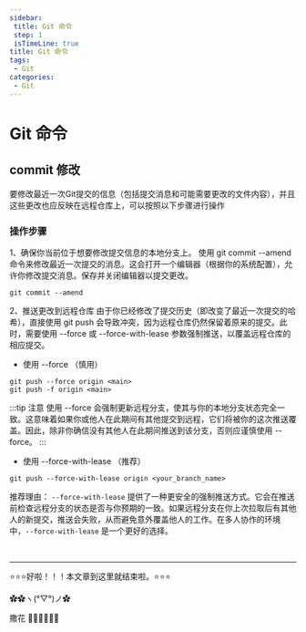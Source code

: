 ```yaml
---
sidebar: 
 title: Git 命令
 step: 1
 isTimeLine: true
title: Git 命令
tags:
 - Git
categories:
 - Git
---
```


# Git 命令


## commit 修改
要修改最近一次Git提交的信息（包括提交消息和可能需要更改的文件内容），并且这些更改也应反映在远程仓库上，可以按照以下步骤进行操作

### 操作步骤

1、确保你当前位于想要修改提交信息的本地分支上。
使用 git commit --amend 命令来修改最近一次提交的消息。这会打开一个编辑器（根据你的系统配置），允许你修改提交消息。保存并关闭编辑器以提交更改。

```shell
git commit --amend
```

2、推送更改到远程仓库
由于你已经修改了提交历史（即改变了最近一次提交的哈希），直接使用 git push 会导致冲突，因为远程仓库仍然保留着原来的提交。此时，需要使用 --force 或 --force-with-lease 参数强制推送，以覆盖远程仓库的相应提交。
- 使用 --force （慎用）

```shell
git push --force origin <main>
git push -f origin <main>
```
:::tip 注意
使用 --force 会强制更新远程分支，使其与你的本地分支状态完全一致。这意味着如果你或他人在此期间有其他提交到远程，它们将被你的这次推送覆盖。因此，除非你确信没有其他人在此期间推送到该分支，否则应谨慎使用 --force。 
:::

- 使用 --force-with-lease （推荐）
```shell
git push --force-with-lease origin <your_branch_name>
```
推荐理由： `--force-with-lease` 提供了一种更安全的强制推送方式。它会在推送前检查远程分支的状态是否与你预期的一致。如果远程分支在你上次拉取后有其他人的新提交，推送会失败，从而避免意外覆盖他人的工作。在多人协作的环境中，`--force-with-lease` 是一个更好的选择。


<br/>
<hr />

⭐️⭐️⭐️好啦！！！本文章到这里就结束啦。⭐️⭐️⭐️

✿✿ヽ(°▽°)ノ✿

撒花 🌸🌸🌸🌸🌸🌸
